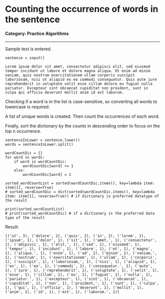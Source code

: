 # Counting the occurrence of words in the sentence

#### Category: Practice Algorithms

---

Sample text is entered.

```python3
sentence = input()

Lorem ipsum dolor sit amet, consectetur adipisci elit, sed eiusmod tempor incidunt ut labore et dolore magna aliqua. Ut enim ad minim veniam, quis nostrum exercitationem ullam corporis suscipit laboriosam, nisi ut aliquid ex ea commodi consequatur. Quis aute iure reprehenderit in voluptate velit esse cillum dolore eu fugiat nulla pariatur. Excepteur sint obcaecat cupiditat non proident, sunt in culpa qui officia deserunt mollit anim id est laborum.
```

Checking if a word is in the list is case-sensitive, so converting all words to lowercase is required.

A list of unique words is created. Then count the occurrences of each word.

Finally, sort the dictionary by the counts in descending order to focus on the top n occurrence.

```python3
sentenceInLower = sentence.lower()
words = sentenceInLower.split()

wordCountDic = {}
for word in words:
    if word in wordCountDic:
        wordCountDic[word] += 1
    else:
        wordCountDic[word] = 1

sorted_wordCountList = sorted(wordCountDic.items(), key=lambda item: item[1], reverse=True)
# sorted_wordCountDic = dict(sorted(wordCountDic.items(), key=lambda item: item[1], reverse=True)) # if dictionary is preferred datatype of the result

print(sorted_wordCountList)
# print(sorted_wordCountDic) # if a dictionary is the preferred data type of the result
```

Result:

```python3
[('ut', 3), ('dolore', 2), ('quis', 2), ('in', 2), ('lorem', 1), ('ipsum', 1), ('dolor', 1), ('sit', 1), ('amet,', 1), ('consectetur', 1), ('adipisci', 1), ('elit,', 1), ('sed', 1), ('eiusmod', 1), ('tempor', 1), ('incidunt', 1), ('labore', 1), ('et', 1), ('magna', 1), ('aliqua.', 1), ('enim', 1), ('ad', 1), ('minim', 1), ('veniam,', 1), ('nostrum', 1), ('exercitationem', 1), ('ullam', 1), ('corporis', 1), ('suscipit', 1), ('laboriosam,', 1), ('nisi', 1), ('aliquid', 1), ('ex', 1), ('ea', 1), ('commodi', 1), ('consequatur.', 1), ('aute', 1), ('iure', 1), ('reprehenderit', 1), ('voluptate', 1), ('velit', 1), ('esse', 1), ('cillum', 1), ('eu', 1), ('fugiat', 1), ('nulla', 1), ('pariatur.', 1), ('excepteur', 1), ('sint', 1), ('obcaecat', 1), ('cupiditat', 1), ('non', 1), ('proident,', 1), ('sunt', 1), ('culpa', 1), ('qui', 1), ('officia', 1), ('deserunt', 1), ('mollit', 1), ('anim', 1), ('id', 1), ('est', 1), ('laborum.', 1)]
```
